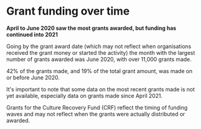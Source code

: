 # Grant funding over time

**April to June 2020 saw the most grants awarded, but funding has continued into 2021**

Going by the grant award date (which may not reflect when organisations received the grant money or started the activity) the month with the largest number of grants awarded was June 2020, with over 11,000 grants made.

42% of the grants made, and 19% of the total grant amount, was made on or before June 2020.

It's important to note that some data on the most recent grants made is not yet available, especially data on grants made since April 2021.

Grants for the Culture Recovery Fund (CRF) reflect the timing of funding waves and may not reflect when the grants were actually distributed or awarded.

<div class="flourish-embed flourish-chart" data-src="visualisation/7944940"></div>
